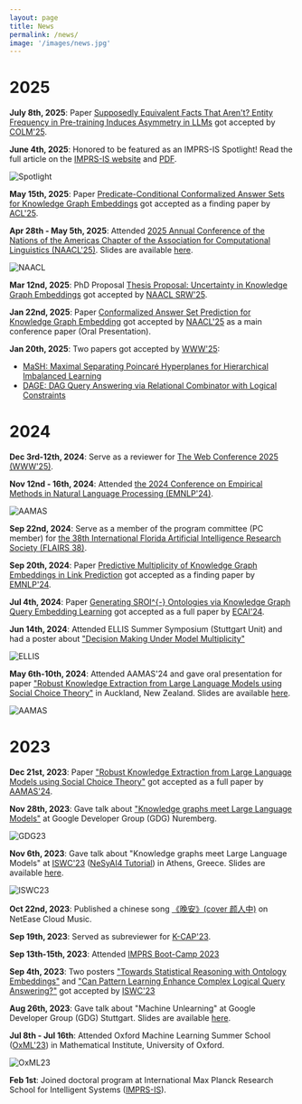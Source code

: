 ```yaml
---
layout: page
title: News
permalink: /news/
image: '/images/news.jpg'
---
```

# 2025

**July 8th, 2025**: Paper [Supposedly Equivalent Facts That Aren't? Entity Frequency in Pre-training Induces Asymmetry in LLMs](https://arxiv.org/abs/2503.22362) got accepted by [COLM'25](https://colmweb.org/).

**June 4th, 2025**: Honored to be featured as an IMPRS-IS Spotlight! Read the full article on the [IMPRS-IS website](https://imprs.is.mpg.de/news/imprs-is-scholar-spotlight-yuqicheng-zhu) and [PDF](/files/IMPRS_Spotlight.pdf).

![Spotlight](/images/IMPRS_spotlight.png)

**May 15th, 2025**: Paper [Predicate-Conditional Conformalized Answer Sets for Knowledge Graph Embeddings](https://arxiv.org/abs/2505.16877) got accepted as a finding paper by [ACL'25](https://2025.aclweb.org/).

**Apr 28th - May 5th, 2025**: Attended [2025 Annual Conference of the Nations of the Americas Chapter of the Association for Computational Linguistics (NAACL'25)](https://2025.naacl.org/). Slides are available [here](https://de.slideshare.net/slideshow/conformalized-answer-set-prediction-for-knowledge-graph-embedding/280417218).

![NAACL](/images/NAACL2025.JPG)

**Mar 12nd, 2025**: PhD Proposal [Thesis Proposal: Uncertainty in Knowledge Graph Embeddings](https://aclanthology.org/2025.naacl-srw.4/) got accepted by [NAACL SRW'25](https://naacl2025-srw.github.io/).

**Jan 22nd, 2025**: Paper [Conformalized Answer Set Prediction for Knowledge Graph Embedding](https://aclanthology.org/2025.naacl-long.32/) got accepted by [NAACL'25](https://2025.naacl.org/) as a main conference paper (Oral Presentation).

**Jan 20th, 2025**: Two papers got accepted by [WWW'25](https://www2025.thewebconf.org/):
- [MaSH: Maximal Separating Poincaré Hyperplanes for Hierarchical Imbalanced Learning](https://dl.acm.org/doi/10.1145/3701716.3715505)
- [DAGE: DAG Query Answering via Relational Combinator with Logical Constraints](https://dl.acm.org/doi/abs/10.1145/3696410.3714677)

# 2024

**Dec 3rd-12th, 2024**: Serve as a reviewer for [The Web Conference 2025 (WWW'25)](https://www2025.thewebconf.org/).

**Nov 12nd - 16th, 2024**: Attended [the 2024 Conference on Empirical Methods in Natural Language Processing (EMNLP'24)](https://2024.emnlp.org/).

![AAMAS](/images/EMNLP.JPG)

**Sep 22nd, 2024**: Serve as a member of the program committee (PC member) for [the 38th International Florida Artificial Intelligence Research Society (FLAIRS 38)](https://www.flairs-38.info/).

**Sep 20th, 2024**: Paper [Predictive Multiplicity of Knowledge Graph Embeddings in Link Prediction](https://aclanthology.org/2024.findings-emnlp.19/) got accepted as a finding paper by [EMNLP'24](https://2024.emnlp.org/).

**Jul 4th, 2024**: Paper [Generating SROI^{-} Ontologies via Knowledge Graph Query Embedding Learning](https://arxiv.org/pdf/2407.09212) got accepted as a full paper by [ECAI'24](https://www.ecai2024.eu/).

**Jun 14th, 2024**: Attended ELLIS Summer Symposium (Stuttgart Unit) and had a poster about ["Decision Making Under Model Multiplicity"](https://ellis.eu/events)

![ELLIS](/images/ELLIS2024.jpg)

**May 6th-10th, 2024**: Attended AAMAS'24 and gave oral presentation for paper ["Robust Knowledge Extraction from Large Language Models using Social Choice Theory"](https://dl.acm.org/doi/10.5555/3635637.3663020) in Auckland, New Zealand. Slides are available [here](https://de.slideshare.net/slideshow/robust-knowledge-extraction-from-large-language-models-using-social-choice-theory/280415188).

![AAMAS](/images/AAMAS24.JPG)

# 2023

**Dec 21st, 2023**: Paper ["Robust Knowledge Extraction from Large Language Models using Social Choice Theory"](https://dl.acm.org/doi/10.5555/3635637.3663020) got accepted as a full paper by [AAMAS'24](https://www.aamas2024-conference.auckland.ac.nz/).

**Nov 28th, 2023**: Gave talk about ["Knowledge graphs meet Large Language Models"](https://www.linkedin.com/posts/google-developer-group-nuremberg_we-are-super-excited-to-announce-yuqicheng-activity-7132993111739314176-hpBr?utm_source=share&utm_medium=member_desktop) at Google Developer Group (GDG) Nuremberg. 

![GDG23](/images/GDG23.JPG)

**Nov 6th, 2023**: Gave talk about "Knowledge graphs meet Large Language Models" at [ISWC'23](https://iswc2023.semanticweb.org/) ([NeSyAI4 Tutorial](https://sites.google.com/view/nesyai4-2023/home)) in Athens, Greece. Slides are available [here](https://de.slideshare.net/slideshow/tutorial-on-neuro-symbolic-ai-for-industry-4-0-nesyai4/280415494).

![ISWC23](/images/ISWC23.JPG)

**Oct 22nd, 2023**: Published a chinese song [《晚安》(cover 颜人中)](https://music.163.com/#/song?id=2092813657) on NetEase Cloud Music.

**Sep 19th, 2023**: Served as subreviewer for [K-CAP'23](https://www.k-cap.org/2023/).

**Sep 13th-15th, 2023**: Attended [IMPRS Boot-Camp 2023](https://imprs.is.mpg.de/events/imprs-is-2023-boot-camp)

**Sep 4th, 2023**: Two posters ["Towards Statistical Reasoning with Ontology Embeddings"](https://hozo.jp/ISWC2023_PD-Industry-proc/ISWC2023_paper_442.pdf) and ["Can Pattern Learning Enhance Complex Logical Query Answering?"](https://hozo.jp/ISWC2023_PD-Industry-proc/ISWC2023_paper_463.pdf) got accepted by [ISWC'23](https://iswc2023.semanticweb.org/)

**Aug 26th, 2023**: Gave talk about "Machine Unlearning" at Google Developer Group (GDG) Stuttgart. Slides are available [here](https://www.slideshare.net/slideshow/introduction-to-machine-unlearning-forgetting-is-as-important-as-learning/279859562).

**Jul 8th - Jul 16th**: Attended Oxford Machine Learning Summer School ([OxML'23](https://www.oxfordml.school/program)) in Mathematical Institute, University of Oxford.

![OxML23](/images/OxML23.JPG)

**Feb 1st**: Joined doctoral program at International Max Planck Research School for Intelligent Systems ([IMPRS-IS](https://imprs.is.mpg.de/)).